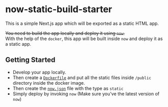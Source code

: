 # now-static-build-starter

This is a simple Next.js app which will be exported as a static HTML app.

~~You need to build the app locally and deploy it using `now`.~~<br/>
With the help of the `docker`, this app will be built inside `now` and deploy it as a static app.

## Getting Started

* Develop your app locally.
* Then create a [`Dockerfile`](./Dockerfile) and put all the static files inside `/public` directory inside the docker image.
* Then create the [`now.json`](./now.json) file with the type as `static`
* Simply deploy by invoking `now` (Make sure you've the latest version of `now`)
